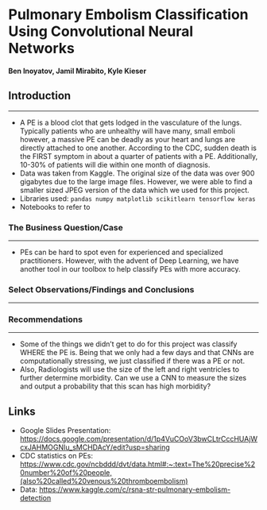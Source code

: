 # Pulmonary Embolism Classification Using Convolutional Neural Networks 

#### Ben Inoyatov, Jamil Mirabito, Kyle Kieser

## Introduction
---
- A PE is a blood clot that gets lodged in the vasculature of the lungs. Typically patients who are unhealthy will have many, small emboli however, a massive PE can be deadly as your heart and lungs are directly attached to one another. According to the CDC, sudden death is the FIRST symptom in about a quarter of patients with a PE. Additionally, 10-30% of patients will die within one month of diagnosis. 
- Data was taken from Kaggle. The original size of the data was over 900 gigabytes due to the large image files. However, we were able to find a smaller sized JPEG version of the data which we used for this project. 
- Libraries used: ```pandas numpy matplotlib scikitlearn tensorflow keras```
- Notebooks to refer to 
### The Business Question/Case 
---
- PEs can be hard to spot even for experienced and specialized practitioners. However, with the advent of Deep Learning, we have another tool in our toolbox to help classify PEs with more accuracy. 
###  Select Observations/Findings and Conclusions
---


###  Recommendations 
---
- Some of the things we didn’t get to do for this project was classify WHERE the PE is. Being that we only had a few days and that CNNs are computationally stressing, we just classified if there was a PE or not. 
- Also, Radiologists will use the size of the left and right ventricles to further determine morbidity. Can we use a CNN to measure the sizes and output a probability that this scan has high morbidity? 


## Links 
- Google Slides Presentation: https://docs.google.com/presentation/d/1p4VuCOoV3bwCLtrCccHUAjWcxJAHMOGNIu_sMCHDAcY/edit?usp=sharing
- CDC statistics on PEs: https://www.cdc.gov/ncbddd/dvt/data.html#:~:text=The%20precise%20number%20of%20people,(also%20called%20venous%20thromboembolism)
- Data: https://www.kaggle.com/c/rsna-str-pulmonary-embolism-detection
